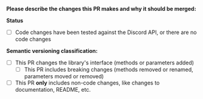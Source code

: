 **Please describe the changes this PR makes and why it should be merged:**

**Status**
- [ ] Code changes have been tested against the Discord API, or there are no code changes

**Semantic versioning classification:**
- [ ] This PR changes the library's interface (methods or parameters added)
  - [ ] This PR includes breaking changes (methods removed or renamed, parameters moved or removed)
- [ ] This PR **only** includes non-code changes, like changes to documentation, README, etc.
